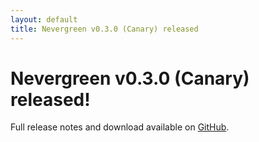 ```yaml
---
layout: default
title: Nevergreen v0.3.0 (Canary) released
---
```


# Nevergreen v0.3.0 (Canary) released!

Full release notes and download available on [GitHub](https://github.com/build-canaries/nevergreen/releases/tag/v0.3.0).